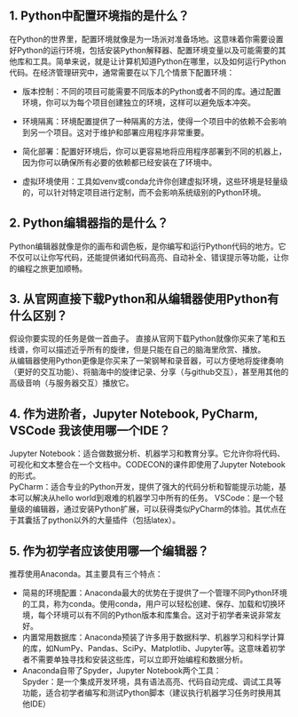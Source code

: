 ## 1. Python中配置环境指的是什么？
在Python的世界里，配置环境就像是为一场派对准备场地。这意味着你需要设置好Python的运行环境，包括安装Python解释器、配置环境变量以及可能需要的其他库和工具。简单来说，就是让计算机知道Python在哪里，以及如何运行Python代码。在经济管理研究中，通常需要在以下几个情景下配置环境：

* 版本控制：不同的项目可能需要不同版本的Python或者不同的库。通过配置环境，你可以为每个项目创建独立的环境，这样可以避免版本冲突。  

* 环境隔离：环境配置提供了一种隔离的方法，使得一个项目中的依赖不会影响到另一个项目。这对于维护和部署应用程序非常重要。  

* 简化部署：配置好环境后，你可以更容易地将应用程序部署到不同的机器上，因为你可以确保所有必要的依赖都已经安装在了环境中。  

* 虚拟环境使用：工具如venv或conda允许你创建虚拟环境，这些环境是轻量级的，可以针对特定项目进行定制，而不会影响系统级别的Python环境。


## 2. Python编辑器指的是什么？
Python编辑器就像是你的画布和调色板，是你编写和运行Python代码的地方。它不仅可以让你写代码，还能提供诸如代码高亮、自动补全、错误提示等功能，让你的编程之旅更加顺畅。

## 3. 从官网直接下载Python和从编辑器使用Python有什么区别？
假设你要实现的任务是做一首曲子。
直接从官网下载Python就像你买来了笔和五线谱，你可以描述近乎所有的旋律，但是只能在自己的脑海里欣赏、播放。  
从编辑器使用Python更像是你买来了一架钢琴和录音器，可以方便地将旋律奏响（更好的交互功能）、将脑海中的旋律记录、分享（与github交互），甚至用其他的高级音响（与服务器交互）播放它。

## 4. 作为进阶者，Jupyter Notebook, PyCharm, VSCode 我该使用哪一个IDE？
Jupyter Notebook：适合做数据分析、机器学习和教育分享。它允许你将代码、可视化和文本整合在一个文档中。CODECON的课件即使用了Jupyter Notebook的形式。  
PyCharm：适合专业的Python开发，提供了强大的代码分析和智能提示功能，基本可以解决从hello world到艰难的机器学习中所有的任务。
VSCode：是一个轻量级的编辑器，通过安装Python扩展，可以获得类似PyCharm的体验。其优点在于其囊括了python以外的大量插件（包括latex）。

## 5. 作为初学者应该使用哪一个编辑器？
推荐使用Anaconda。其主要具有三个特点：  
* 简易的环境配置：Anaconda最大的优势在于提供了一个管理不同Python环境的工具，称为conda。使用conda，用户可以轻松创建、保存、加载和切换环境，每个环境可以有不同的Python版本和库集合。这对于初学者来说非常友好。  
* 内置常用数据库：Anaconda预装了许多用于数据科学、机器学习和科学计算的库，如NumPy、Pandas、SciPy、Matplotlib、Jupyter等。这意味着初学者不需要单独寻找和安装这些库，可以立即开始编程和数据分析。  
* Anaconda自带了Spyder，Jupyter Notebook两个工具：  
Spyder：是一个集成开发环境，具有语法高亮、代码自动完成、调试工具等功能，适合初学者编写和测试Python脚本（建议执行机器学习任务时换用其他IDE）  






